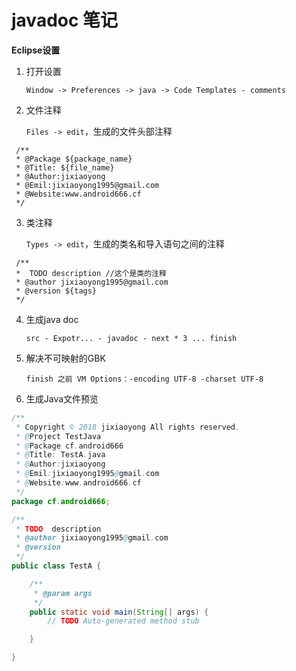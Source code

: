 # javadoc 笔记

**Eclipse设置**

1. 打开设置

   `Window -> Preferences -> java -> Code Templates - comments `

2. 文件注释

   `Files -> edit`，生成的文件头部注释

```
 /**
 * @Package ${package_name}
 * @Title: ${file_name}
 * @Author:jixiaoyong
 * @Emil:jixiaoyong1995@gmail.com
 * @Website:www.android666.cf 
 */
```

3. 类注释 

   `Types -> edit`，生成的类名和导入语句之间的注释

```
 /**
 *  TODO description //这个是类的注释
 * @author jixiaoyong1995@gmail.com
 * @version ${tags} 
 */
```

4. 生成java doc

   `src - Expotr... - javadoc - next * 3 ... finish`

5. 解决不可映射的GBK

   `finish 之前 VM Options：-encoding UTF-8 -charset UTF-8`

6. 生成Java文件预览

```java
/**
 * Copyright © 2018 jixiaoyong All rights reserved.
 * @Project TestJava
 * @Package cf.android666
 * @Title: TestA.java 
 * @Author:jixiaoyong
 * @Emil:jixiaoyong1995@gmail.com
 * @Website:www.android666.cf
 */
package cf.android666;

/**
 * TODO  description
 * @author jixiaoyong1995@gmail.com
 * @version 
 */
public class TestA {

	/**
	 * @param args
	 */
	public static void main(String[] args) {
		// TODO Auto-generated method stub

	}

}

```

